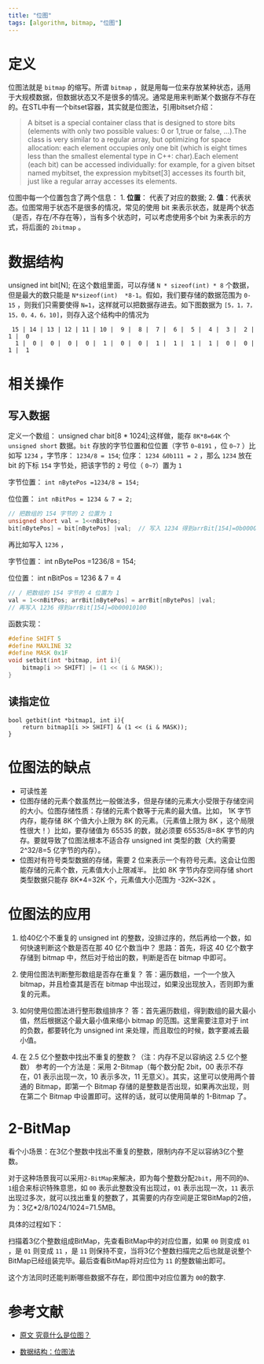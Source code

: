 ```yaml
---
title: "位图"
tags: [algorithm, bitmap, "位图"]
---
```


# 定义

位图法就是 `bitmap` 的缩写。所谓 `bitmap` ，就是用每一位来存放某种状态，适用于大规模数据，但数据状态又不是很多的情况。通常是用来判断某个数据存不存在的。在STL中有一个bitset容器，其实就是位图法，引用bitset介绍：
> A bitset is a special container class that is designed to store bits (elements with only two possible values: 0 or 1,true or false, ...).The class is very similar to a regular array, but optimizing for space allocation: each element occupies only one bit (which is eight times less than the smallest elemental type in C++: char).Each element (each bit) can be accessed individually: for example, for a given bitset named mybitset, the expression mybitset[3] accesses its fourth bit, just like a regular array accesses its elements.

位图中每一个位置包含了两个信息： 1. **位置**： 代表了对应的数据; 2. **值**：代表状态。位图常用于状态不是很多的情况，常见的使用 bit 来表示状态，就是两个状态（是否，存在/不存在等），当有多个状态时，可以考虑使用多个bit 为来表示的方式，将后面的 `2bitmap` 。

# 数据结构
unsigned int bit[N];
在这个数组里面，可以存储 `N * sizeof(int) * 8` 个数据，但是最大的数只能是 `N*sizeof(int)  *8-1`。假如，我们要存储的数据范围为 `0-15` ，则我们只需要使得 `N=1`，这样就可以把数据存进去。如下图数据为 `[5，1，7，15，0，4，6，10]`，则存入这个结构中的情况为

```
 15 | 14 | 13 | 12 | 11 | 10 |  9 |  8 |  7 |  6 |  5 |  4 |  3 |  2 |  1 |  0
  1 |  0 |  0 |  0 |  0 |  1 |  0 |  0 |  1 |  1 |  1 |  1 |  0 |  0 |  1 |  1    

```

# 相关操作
## 写入数据
定义一个数组： unsigned char bit[8 * 1024];这样做，能存 `8K*8=64K` 个 `unsigned short` 数据。`bit` 存放的字节位置和位位置（字节 `0~8191` ，位 `0~7` ）比如写 `1234` ，字节序： `1234/8 = 154`; 位序： `1234 &0b111 = 2` ，那么 `1234` 放在 bit 的下标 `154` 字节处，把该字节的 `2` 号位（ `0~7`）置为 `1`

字节位置： `int nBytePos =1234/8 = 154;`

位位置：   `int nBitPos = 1234 & 7 = 2;`

```c++
// 把数组的 154 字节的 2 位置为 1
unsigned short val = 1<<nBitPos;
bit[nBytePos] = bit[nBytePos] |val;  // 写入 1234 得到arrBit[154]=0b00000100
```
再比如写入 `1236` ，

字节位置： int nBytePos =1236/8 = 154;

位位置： int nBitPos = 1236 & 7 = 4
```c++
// / 把数组的 154 字节的 4 位置为 1
val = 1<<nBitPos; arrBit[nBytePos] = arrBit[nBytePos] |val;  
// 再写入 1236 得到arrBit[154]=0b00010100
```
函数实现：

```c++
#define SHIFT 5 
#define MAXLINE 32 
#define MASK 0x1F 
void setbit(int *bitmap, int i){     
    bitmap[i >> SHIFT] |= (1 << (i & MASK));
}
```

## 读指定位
```
bool getbit(int *bitmap1, int i){
    return bitmap1[i >> SHIFT] & (1 << (i & MASK));
}
```

# 位图法的缺点
- 可读性差
- 位图存储的元素个数虽然比一般做法多，但是存储的元素大小受限于存储空间的大小。位图存储性质：存储的元素个数等于元素的最大值。比如， 1K 字节内存，能存储 8K 个值大小上限为 8K 的元素。（元素值上限为 8K ，这个局限性很大！）比如，要存储值为 65535 的数，就必须要 65535/8=8K 字节的内存。要就导致了位图法根本不适合存 unsigned int 类型的数（大约需要 2^32/8=5 亿字节的内存）。
- 位图对有符号类型数据的存储，需要 2 位来表示一个有符号元素。这会让位图能存储的元素个数，元素值大小上限减半。 比如 8K 字节内存空间存储 short 类型数据只能存 8K*4=32K 个，元素值大小范围为 -32K~32K 。

# 位图法的应用
1. 给40亿个不重复的 unsigned int 的整数，没排过序的，然后再给一个数，如何快速判断这个数是否在那 40 亿个数当中？
   思路：首先，将这 40 亿个数字存储到 bitmap 中，然后对于给出的数，判断是否在 bitmap 中即可。

2. 使用位图法判断整形数组是否存在重复？
   答：遍历数组，一个一个放入 bitmap，并且检查其是否在 bitmap 中出现过，如果没出现放入，否则即为重复的元素。

3. 如何使用位图法进行整形数组排序？
   答：首先遍历数组，得到数组的最大最小值，然后根据这个最大最小值来缩小 bitmap 的范围。这里需要注意对于 int 的负数，都要转化为 unsigned int 来处理，而且取位的时候，数字要减去最小值。

4. 在 2.5 亿个整数中找出不重复的整数？（注：内存不足以容纳这 2.5 亿个整数）
   参考的一个方法是：采用 2-Bitmap（每个数分配 2bit，00 表示不存在，01 表示出现一次，10 表示多次，11 无意义）。其实，这里可以使用两个普通的 Bitmap，即第一个 Bitmap 存储的是整数是否出现，如果再次出现，则在第二个 Bitmap 中设置即可。这样的话，就可以使用简单的 1-Bitmap 了。

# 2-BitMap

看个小场景：在3亿个整数中找出不重复的整数，限制内存不足以容纳3亿个整数。

对于这种场景我可以采用`2-BitMap`来解决，即为每个整数分配`2bit`，用不同的`0`、`1`组合来标识特殊意思，如 `00` 表示此整数没有出现过，`01` 表示出现一次，`11` 表示出现过多次，就可以找出重复的整数了，其需要的内存空间是正常BitMap的2倍，为：3亿*2/8/1024/1024=71.5MB。

具体的过程如下：

扫描着3亿个整数组成BitMap，先查看BitMap中的对应位置，如果 `00` 则变成 `01` ，是 `01` 则变成 `11` ，是 `11` 则保持不变，当将3亿个整数扫描完之后也就是说整个BitMap已经组装完毕。最后查看BitMap将对应位为 `11` 的整数输出即可。

这个方法同时还能判断哪些数据不存在，即位图中对应位置为 `00`的数字.

# 参考文献

- [原文 究竟什么是位图？](http://jartto.wang/2018/12/09/bitmap/)

- [数据结构：位图法](https://www.iteblog.com/archives/148.html)

